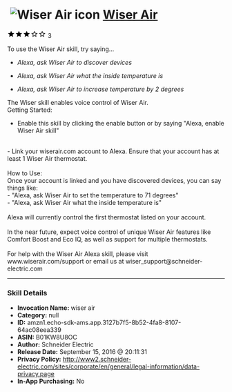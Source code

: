 # &nbsp;<img src="skill_icon" alt="Wiser Air icon" width="36"> [Wiser Air](http://alexa.amazon.com/#skills/amzn1.echo-sdk-ams.app.3127b7f5-8b52-4fa8-8107-64ac08eea339)
![3 stars](../../images/ic_star_black_18dp_1x.png)![3 stars](../../images/ic_star_black_18dp_1x.png)![3 stars](../../images/ic_star_black_18dp_1x.png)![3 stars](../../images/ic_star_border_black_18dp_1x.png)![3 stars](../../images/ic_star_border_black_18dp_1x.png) 3

To use the Wiser Air skill, try saying...

* *Alexa, ask Wiser Air to discover devices*

* *Alexa, ask Wiser Air what the inside temperature is*

* *Alexa, ask Wiser Air to increase temperature by 2 degrees*

The Wiser skill enables voice control of Wiser Air.
<br>
Getting Started:
<br>
- Enable this skill by clicking the enable button or by saying "Alexa, enable Wiser Air skill"
<br>
- Link your wiserair.com account to Alexa. Ensure that your account has at least 1 Wiser Air thermostat.
<br> <br>
How to Use:
<br>
Once your account is linked and you have discovered devices, you can say things like:
<br>
- "Alexa, ask Wiser Air to set the temperature to 71 degrees"
<br>
- "Alexa, ask Wiser Air what the inside temperature is"
<br> <br>
Alexa will currently control the first thermostat listed on your account.
<br> <br>
In the near future, expect voice control of unique Wiser Air features like Comfort Boost and Eco IQ, as well as support for multiple thermostats.
<br> <br>
For help with the Wiser Air Alexa skill, please visit www.wiserair.com/support or email us at wiser_support@schneider-electric.com

***

### Skill Details

* **Invocation Name:** wiser air
* **Category:** null
* **ID:** amzn1.echo-sdk-ams.app.3127b7f5-8b52-4fa8-8107-64ac08eea339
* **ASIN:** B01KW8U8OC
* **Author:** Schneider Electric
* **Release Date:** September 15, 2016 @ 20:11:31
* **Privacy Policy:** http://www2.schneider-electric.com/sites/corporate/en/general/legal-information/data-privacy.page
* **In-App Purchasing:** No
